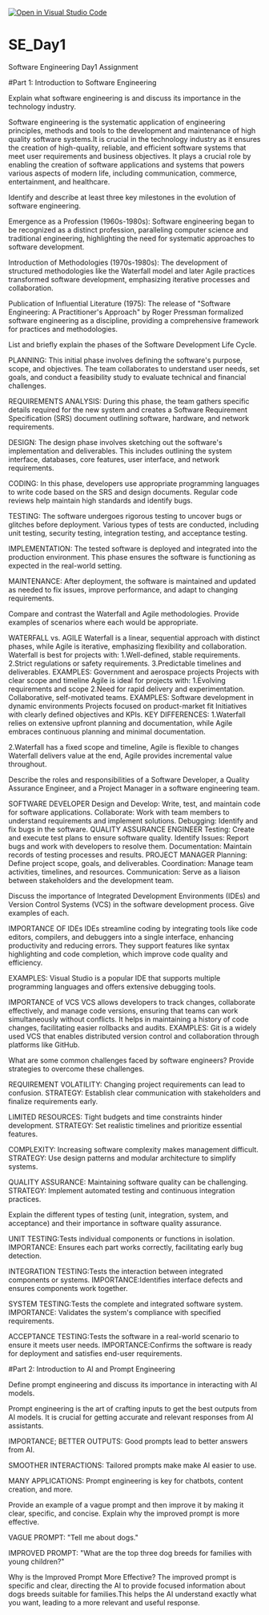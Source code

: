 [![Open in Visual Studio Code](https://classroom.github.com/assets/open-in-vscode-2e0aaae1b6195c2367325f4f02e2d04e9abb55f0b24a779b69b11b9e10269abc.svg)](https://classroom.github.com/online_ide?assignment_repo_id=15573071&assignment_repo_type=AssignmentRepo)
# SE_Day1
Software Engineering Day1 Assignment

#Part 1: Introduction to Software Engineering

Explain what software engineering is and discuss its importance in the technology industry.

Software engineering is the systematic application of engineering principles, methods and tools to the development and maintenance of high quality software systems.It is crucial in the technology industry as it ensures the creation of high-quality, reliable, and efficient software systems that meet user requirements and business objectives.
It plays a crucial role by enabling the creation of software applications and systems that powers various aspects of modern life, including communication, commerce, entertainment, and healthcare.

Identify and describe at least three key milestones in the evolution of software engineering.

Emergence as a Profession (1960s-1980s): Software engineering began to be recognized as a distinct profession, paralleling computer science and traditional engineering, highlighting the need for systematic approaches to software development.

Introduction of Methodologies (1970s-1980s): The development of structured methodologies like the Waterfall model and later Agile practices transformed software development, emphasizing iterative processes and collaboration.

Publication of Influential Literature (1975): The release of "Software Engineering: A Practitioner's Approach" by Roger Pressman formalized software engineering as a discipline, providing a comprehensive framework for practices and methodologies.



List and briefly explain the phases of the Software Development Life Cycle.

PLANNING: This initial phase involves defining the software's purpose, scope, and objectives. The team collaborates to understand user needs, set goals, and conduct a feasibility study to evaluate technical and financial challenges.

REQUIREMENTS ANALYSIS: During this phase, the team gathers specific details required for the new system and creates a Software Requirement Specification (SRS) document outlining software, hardware, and network requirements.

DESIGN: The design phase involves sketching out the software's implementation and deliverables. This includes outlining the system interface, databases, core features, user interface, and network requirements.

CODING: In this phase, developers use appropriate programming languages to write code based on the SRS and design documents. Regular code reviews help maintain high standards and identify bugs.

TESTING: The software undergoes rigorous testing to uncover bugs or glitches before deployment. Various types of tests are conducted, including unit testing, security testing, integration testing, and acceptance testing.

IMPLEMENTATION: The tested software is deployed and integrated into the production environment. This phase ensures the software is functioning as expected in the real-world setting.

MAINTENANCE: After deployment, the software is maintained and updated as needed to fix issues, improve performance, and adapt to changing requirements.



Compare and contrast the Waterfall and Agile methodologies. Provide examples of scenarios where each would be appropriate.

WATERFALL vs. AGILE
Waterfall is a linear, sequential approach with distinct phases, while Agile is iterative, emphasizing flexibility and collaboration.
Waterfall is best for projects with: 1.Well-defined, stable requirements.
2.Strict regulations or safety requirements.
3.Predictable timelines and deliverables.
EXAMPLES:
Government and aerospace projects
Projects with clear scope and timeline
Agile is ideal for projects with:
1.Evolving requirements and scope
2.Need for rapid delivery and experimentation.
Collaborative, self-motivated teams.
EXAMPLES:
Software development in dynamic environments
Projects focused on product-market fit
Initiatives with clearly defined objectives and KPIs.
KEY DIFFERENCES:
1.Waterfall relies on extensive upfront planning and documentation, while Agile embraces continuous planning and minimal documentation.

2.Waterfall has a fixed scope and timeline, Agile is flexible to changes
Waterfall delivers value at the end, Agile provides incremental value throughout.




Describe the roles and responsibilities of a Software Developer, a Quality Assurance Engineer, and a Project Manager in a software engineering team.

SOFTWARE DEVELOPER 
Design and Develop: Write, test, and maintain code for software applications.
Collaborate: Work with team members to understand requirements and implement solutions.
Debugging: Identify and fix bugs in the software.
QUALITY ASSURANCE ENGINEER 
Testing: Create and execute test plans to ensure software quality.
Identify Issues: Report bugs and work with developers to resolve them.
Documentation: Maintain records of testing processes and results.
PROJECT MANAGER
Planning: Define project scope, goals, and deliverables.
Coordination: Manage team activities, timelines, and resources.
Communication: Serve as a liaison between stakeholders and the development team.



Discuss the importance of Integrated Development Environments (IDEs) and Version Control Systems (VCS) in the software development process. Give examples of each.

IMPORTANCE OF IDEs
IDEs streamline coding by integrating tools like code editors, compilers, and debuggers into a single interface, enhancing productivity and reducing errors. They support features like syntax highlighting and code completion, which improve code quality and efficiency.

EXAMPLES: Visual Studio is a popular IDE that supports multiple programming languages and offers extensive debugging tools.

IMPORTANCE of VCS
VCS allows developers to track changes, collaborate effectively, and manage code versions, ensuring that teams can work simultaneously without conflicts. It helps in maintaining a history of code changes, facilitating easier rollbacks and audits.
EXAMPLES: Git is a widely used VCS that enables distributed version control and collaboration through platforms like GitHub.



What are some common challenges faced by software engineers? Provide strategies to overcome these challenges.

REQUIREMENT VOLATILITY: Changing project requirements can lead to confusion.
STRATEGY: Establish clear communication with stakeholders and finalize requirements early.

LIMITED RESOURCES: Tight budgets and time constraints hinder development.
STRATEGY: Set realistic timelines and prioritize essential features.

COMPLEXITY: Increasing software complexity makes management difficult.
STRATEGY: Use design patterns and modular architecture to simplify systems.

QUALITY ASSURANCE: Maintaining software quality can be challenging.
STRATEGY: Implement automated testing and continuous integration practices.


Explain the different types of testing (unit, integration, system, and acceptance) and their importance in software quality assurance.

UNIT TESTING:Tests individual components or functions in isolation.
IMPORTANCE: Ensures each part works correctly, facilitating early bug detection.

INTEGRATION TESTING:Tests the interaction between integrated components or systems.
IMPORTANCE:Identifies interface defects and ensures components work together.

SYSTEM TESTING:Tests the complete and integrated software system.
IMPORTANCE: Validates the system's compliance with specified requirements.

ACCEPTANCE TESTING:Tests the software in a real-world scenario to ensure it meets user needs.
IMPORTANCE:Confirms the software is ready for deployment and satisfies end-user requirements.



#Part 2: Introduction to AI and Prompt Engineering


Define prompt engineering and discuss its importance in interacting with AI models.

Prompt engineering is the art of crafting inputs to get the best outputs from AI models. It is crucial for getting accurate and relevant responses from AI assistants.

IMPORTANCE;
BETTER OUTPUTS: Good prompts lead to better answers from AI.

SMOOTHER INTERACTIONS: Tailored prompts make make AI easier to use.

MANY APPLICATIONS: Prompt engineering is key for chatbots, content creation, and more.


Provide an example of a vague prompt and then improve it by making it clear, specific, and concise. Explain why the improved prompt is more effective.

VAGUE PROMPT: "Tell me about dogs."

IMPROVED PROMPT: "What are the top three dog breeds for families with young children?"

Why is the Improved Prompt More Effective?
The improved prompt is specific and clear, directing the AI to provide focused information about dogs breeds suitable for families.This helps the AI understand exactly what you want, leading to a more relevant and useful response.

